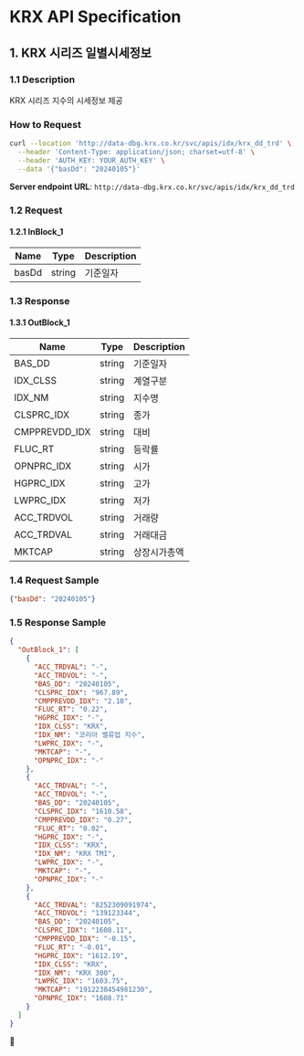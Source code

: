 # KRX API Specification

## 1. KRX 시리즈 일별시세정보

### 1.1 Description
KRX 시리즈 지수의 시세정보 제공

### How to Request

```bash
curl --location 'http://data-dbg.krx.co.kr/svc/apis/idx/krx_dd_trd' \
  --header 'Content-Type: application/json; charset=utf-8' \
  --header 'AUTH_KEY: YOUR_AUTH_KEY' \
  --data '{"basDd": "20240105"}'
```

**Server endpoint URL**: `http://data-dbg.krx.co.kr/svc/apis/idx/krx_dd_trd`

### 1.2 Request

#### 1.2.1 InBlock_1
| Name   | Type   | Description |
|--------|--------|-------------|
| basDd  | string | 기준일자    |

### 1.3 Response

#### 1.3.1 OutBlock_1
| Name            | Type   | Description      |
|-----------------|--------|------------------|
| BAS_DD          | string | 기준일자         |
| IDX_CLSS        | string | 계열구분         |
| IDX_NM          | string | 지수명           |
| CLSPRC_IDX      | string | 종가             |
| CMPPREVDD_IDX   | string | 대비             |
| FLUC_RT         | string | 등락률           |
| OPNPRC_IDX      | string | 시가             |
| HGPRC_IDX       | string | 고가             |
| LWPRC_IDX       | string | 저가             |
| ACC_TRDVOL      | string | 거래량           |
| ACC_TRDVAL      | string | 거래대금         |
| MKTCAP          | string | 상장시가총액     |

### 1.4 Request Sample
```json
{"basDd": "20240105"}
```

### 1.5 Response Sample

```json
{
  "OutBlock_1": [
    {
      "ACC_TRDVAL": "-",
      "ACC_TRDVOL": "-",
      "BAS_DD": "20240105",
      "CLSPRC_IDX": "967.89",
      "CMPPREVDD_IDX": "2.10",
      "FLUC_RT": "0.22",
      "HGPRC_IDX": "-",
      "IDX_CLSS": "KRX",
      "IDX_NM": "코리아 밸류업 지수",
      "LWPRC_IDX": "-",
      "MKTCAP": "-",
      "OPNPRC_IDX": "-"
    },
    {
      "ACC_TRDVAL": "-",
      "ACC_TRDVOL": "-",
      "BAS_DD": "20240105",
      "CLSPRC_IDX": "1610.58",
      "CMPPREVDD_IDX": "0.27",
      "FLUC_RT": "0.02",
      "HGPRC_IDX": "-",
      "IDX_CLSS": "KRX",
      "IDX_NM": "KRX TMI",
      "LWPRC_IDX": "-",
      "MKTCAP": "-",
      "OPNPRC_IDX": "-"
    },
    {
      "ACC_TRDVAL": "8252309091974",
      "ACC_TRDVOL": "139123344",
      "BAS_DD": "20240105",
      "CLSPRC_IDX": "1608.11",
      "CMPPREVDD_IDX": "-0.15",
      "FLUC_RT": "-0.01",
      "HGPRC_IDX": "1612.19",
      "IDX_CLSS": "KRX",
      "IDX_NM": "KRX 300",
      "LWPRC_IDX": "1603.75",
      "MKTCAP": "1912238454981230",
      "OPNPRC_IDX": "1608.71"
    }
  ]
}
```

